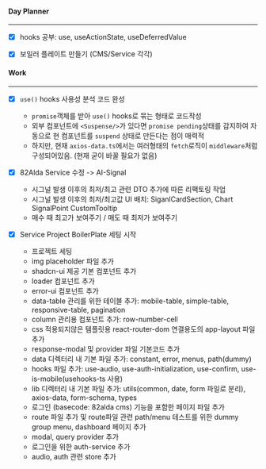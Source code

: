 
#### Day Planner
---
- [x] hooks 공부: use, useActionState, useDeferredValue
- [x] 보일러 플레이트 만들기 (CMS/Service 각각)


#### Work
---
- [x] `use()` hooks 사용성 분석 코드 완성
	- `promise`객체를 받아 `use()` hooks로 묶는 형태로 코드작성
	- 외부 컴포넌트에 `<Suspense/>`가 있다면 `promise pending`상태를 감지하여 자동으로 현 컴포넌트를 `suspend` 상태로 만든다는 점이 매력적 
	- 하지만, 현재 `axios-data.ts`에서는 여러형태의 `fetch`로직이 `middleware`처럼 구성되어있음. (현재 굳이 바꿀 필요가 없음)

- [x] 82Alda Service 수정 -> AI-Signal
	- 시그널 발생 이후의 최저/최고 관련 DTO 추가에 따른 리팩토링 작업
	- 시그널 발생 이후의 최저/최고값 UI 배치: SiganlCardSection, Chart SignalPoint CustomTooltip
	- 매수 때 최고가 보여주기 / 매도 때 최저가 보여주기

- [x] Service Project BoilerPlate 세팅 시작
	- 프로젝트 세팅
	- img placeholder 파일 추가
	- shadcn-ui 제공 기본 컴포넌트 추가
	- loader 컴포넌트 추가 
	- error-ui 컴포넌트 추가
	- data-table 관리를 위한 테이블 추가: mobile-table, simple-table, responsive-table, pagination
	- column 관리용 컴포넌트 추가: row-number-cell
	- css 적용되지않은 템플릿용 react-router-dom 연결용도의 app-layout 파일 추가
	- response-modal 및 provider 파일 기본코드 추가
	- data 디렉터리 내 기본 파일 추가: constant, error, menus, path(dummy)
	- hooks 파일 추가: use-audio, use-auth-initialization, use-confirm, use-is-mobile(usehooks-ts 사용)
	- lib 디렉터리 내 기본 파일 추가: utils(common, date, form 파일로 분리), axios-data, form-schema, types
	- 로그인 (basecode: 82alda cms) 기능을 포함한 페이지 파일 추가
	- route 파일 추가 및 route파일 관련 path/menu 테스트를 위한 dummy group menu, dashboard 페이지 추가 
	- modal, query provider 추가
	- 로그인을 위한 auth-service 추가
	- audio, auth 관련 store 추가

